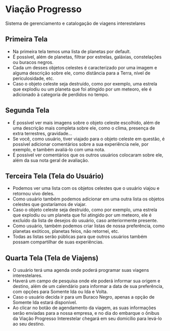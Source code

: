 # Viação Progresso
Sistema de gerenciamento e catalogação de viagens interestelares

## Primeira Tela 
    
- Na primeira tela temos uma lista de planetas por default.
- É possível, além de planetas, filtrar por estrelas, galáxias, constelações ou buracos negros.
- Cada um desses objetos celestes é caracterizado por uma imagem e alguma descrição sobre ele, como distância para a Terra, nível de periculosidade, etc.
- Caso o objeto celeste seja destruído, como por exemplo, uma estrela que explodiu ou um planeta que foi atingido por um meteoro, ele é adicionado à categoria de perdidos no tempo.

## Segunda Tela
    
- É possível ver mais imagens sobre o objeto celeste escolhido, além de uma descrição mais completa sobre ele, como o clima, presença de extra terrestres, gravidade...
- Se você, como usuário, tiver viajado para o objeto celeste em questão, é possível adicionar comentários sobre a sua experiência nele, por exemplo, e também avaliá-lo com uma nota.
- É possível ver comentários que os outros usuários colocaram sobre ele, além da sua nota geral de avaliação.

## Terceira Tela (Tela do Usuário)
    
- Podemos ver uma lista com os objetos celestes que o usuário viajou e retornou vivo deles.
- Como usuário também podemos adicionar em uma outra lista os objetos celestes que gostaríamos de viajar.
- Caso o objeto celeste seja destruído, como por exemplo, uma estrela que explodiu ou um planeta que foi atingido por um meteoro, ele é excluído da lista de desejos do usuário, caso anteriormente presente.
- Como usuário, também podemos criar listas de nossa preferência, como planetas exóticos, planetas feios, não retornei, etc.
- Todas as listas serão públicas para que outros usuários também possam compartilhar de suas experiências.

## Quarta Tela (Tela de Viajens)

- O usuário terá uma agenda onde poderá programar suas viagens interestelares.
- Haverá um campo de pesquisa onde ele poderá informar sua origem e destino, além de um calendário para informar a data de sua preferência, com opções para Somente Ida ou Ida e Volta.
- Caso o usuário decida ir para um Buraco Negro, apenas a opção de Somente Ida estará disponível.
- Ao clicar no botão de agendamento da viagem, as suas informações serão enviadas para a nossa empresa, e no dia do embarque o ônibus da Viação Progresso Interestelar chegará em seu domicílio para levá-lo ao seu destino.
    

                                                                                                                                                                                                                                                                                                                                                                                                                                                      
